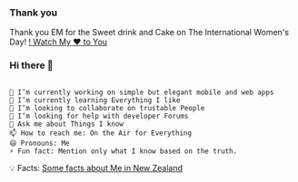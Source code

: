 ### Thank you
Thank you EM for the Sweet drink and Cake on The International Women's Day!
[! Watch My ❤️  to You](https://www.youtube.com/watch?v=s1cNCaaAOU)

### Hi there 👋

```

🔭 I’m currently working on simple but elegant mobile and web apps
🌱 I’m currently learning Everything I like
👯 I’m looking to collaborate on trustable People
🤔 I’m looking for help with developer Forums
💬 Ask me about Things I know
📫 How to reach me: On the Air for Everything
😄 Pronouns: Me
⚡ Fun fact: Mention only what I know based on the truth.
```
💡 Facts: <a href="https://www.linkedin.com/newsletters/6981721349257924608/"> Some facts about Me in New Zealand</a>

<!--https://www.linkedin.com/pulse/high-standard-healthcare-new-zealand-nz-example-action-lethu-nguyen/-->
<!--https://www.linkedin.com/newsletters/6981721349257924608/-->
<!--Subscribe on LinkedIn https://www.linkedin.com/build-relation/newsletter-follow?entityUrn=6981721349257924608-->
<!--https://www.linkedin.com/in/lethunguyen/?originalSubdomain=nz-->
